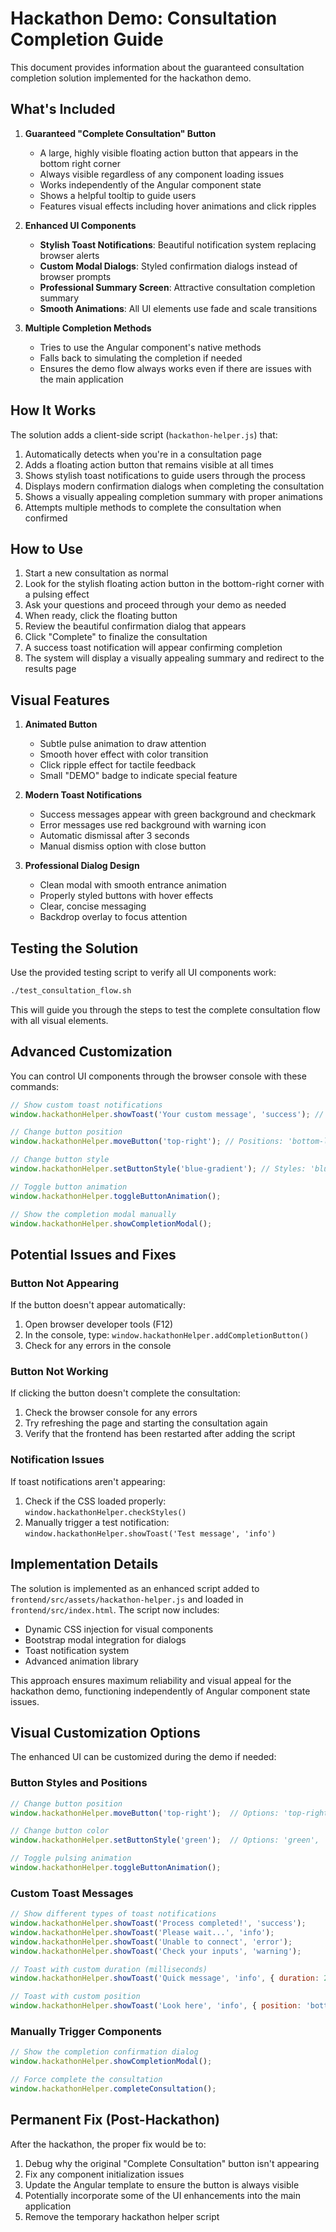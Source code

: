 # Hackathon Demo: Consultation Completion Guide

This document provides information about the guaranteed consultation completion solution implemented for the hackathon demo.

## What's Included

1. **Guaranteed "Complete Consultation" Button**
   - A large, highly visible floating action button that appears in the bottom right corner
   - Always visible regardless of any component loading issues
   - Works independently of the Angular component state
   - Shows a helpful tooltip to guide users
   - Features visual effects including hover animations and click ripples

2. **Enhanced UI Components**
   - **Stylish Toast Notifications**: Beautiful notification system replacing browser alerts
   - **Custom Modal Dialogs**: Styled confirmation dialogs instead of browser prompts
   - **Professional Summary Screen**: Attractive consultation completion summary
   - **Smooth Animations**: All UI elements use fade and scale transitions

3. **Multiple Completion Methods**
   - Tries to use the Angular component's native methods
   - Falls back to simulating the completion if needed
   - Ensures the demo flow always works even if there are issues with the main application

## How It Works

The solution adds a client-side script (`hackathon-helper.js`) that:

1. Automatically detects when you're in a consultation page
2. Adds a floating action button that remains visible at all times
3. Shows stylish toast notifications to guide users through the process
4. Displays modern confirmation dialogs when completing the consultation
5. Shows a visually appealing completion summary with proper animations
6. Attempts multiple methods to complete the consultation when confirmed

## How to Use

1. Start a new consultation as normal
2. Look for the stylish floating action button in the bottom-right corner with a pulsing effect
3. Ask your questions and proceed through your demo as needed
4. When ready, click the floating button
5. Review the beautiful confirmation dialog that appears
6. Click "Complete" to finalize the consultation
7. A success toast notification will appear confirming completion
8. The system will display a visually appealing summary and redirect to the results page

## Visual Features

1. **Animated Button**
   - Subtle pulse animation to draw attention
   - Smooth hover effect with color transition
   - Click ripple effect for tactile feedback
   - Small "DEMO" badge to indicate special feature

2. **Modern Toast Notifications**
   - Success messages appear with green background and checkmark
   - Error messages use red background with warning icon
   - Automatic dismissal after 3 seconds
   - Manual dismiss option with close button

3. **Professional Dialog Design**
   - Clean modal with smooth entrance animation
   - Properly styled buttons with hover effects
   - Clear, concise messaging
   - Backdrop overlay to focus attention

## Testing the Solution

Use the provided testing script to verify all UI components work:

```bash
./test_consultation_flow.sh
```

This will guide you through the steps to test the complete consultation flow with all visual elements.

## Advanced Customization

You can control UI components through the browser console with these commands:

```javascript
// Show custom toast notifications
window.hackathonHelper.showToast('Your custom message', 'success'); // Types: 'success', 'error', 'info'

// Change button position
window.hackathonHelper.moveButton('top-right'); // Positions: 'bottom-left', 'top-right', 'top-left'

// Change button style
window.hackathonHelper.setButtonStyle('blue-gradient'); // Styles: 'blue-gradient', 'green', 'red'

// Toggle button animation
window.hackathonHelper.toggleButtonAnimation();

// Show the completion modal manually
window.hackathonHelper.showCompletionModal();
```

## Potential Issues and Fixes

### Button Not Appearing

If the button doesn't appear automatically:

1. Open browser developer tools (F12)
2. In the console, type: `window.hackathonHelper.addCompletionButton()`
3. Check for any errors in the console

### Button Not Working

If clicking the button doesn't complete the consultation:

1. Check the browser console for any errors
2. Try refreshing the page and starting the consultation again
3. Verify that the frontend has been restarted after adding the script

### Notification Issues

If toast notifications aren't appearing:

1. Check if the CSS loaded properly: `window.hackathonHelper.checkStyles()`
2. Manually trigger a test notification: `window.hackathonHelper.showToast('Test message', 'info')`

## Implementation Details

The solution is implemented as an enhanced script added to `frontend/src/assets/hackathon-helper.js` and loaded in `frontend/src/index.html`. The script now includes:

- Dynamic CSS injection for visual components
- Bootstrap modal integration for dialogs
- Toast notification system
- Advanced animation library

This approach ensures maximum reliability and visual appeal for the hackathon demo, functioning independently of Angular component state issues.

## Visual Customization Options

The enhanced UI can be customized during the demo if needed:

### Button Styles and Positions

```javascript
// Change button position
window.hackathonHelper.moveButton('top-right');  // Options: 'top-right', 'top-left', 'bottom-left', 'bottom-right'

// Change button color
window.hackathonHelper.setButtonStyle('green');  // Options: 'green', 'blue-gradient', 'red'

// Toggle pulsing animation
window.hackathonHelper.toggleButtonAnimation();
```

### Custom Toast Messages

```javascript
// Show different types of toast notifications
window.hackathonHelper.showToast('Process completed!', 'success');
window.hackathonHelper.showToast('Please wait...', 'info');
window.hackathonHelper.showToast('Unable to connect', 'error');
window.hackathonHelper.showToast('Check your inputs', 'warning');

// Toast with custom duration (milliseconds)
window.hackathonHelper.showToast('Quick message', 'info', { duration: 2000 });

// Toast with custom position
window.hackathonHelper.showToast('Look here', 'info', { position: 'bottom-right' });
```

### Manually Trigger Components

```javascript
// Show the completion confirmation dialog
window.hackathonHelper.showCompletionModal();

// Force complete the consultation
window.hackathonHelper.completeConsultation();
```

## Permanent Fix (Post-Hackathon)

After the hackathon, the proper fix would be to:

1. Debug why the original "Complete Consultation" button isn't appearing
2. Fix any component initialization issues
3. Update the Angular template to ensure the button is always visible
4. Potentially incorporate some of the UI enhancements into the main application
5. Remove the temporary hackathon helper script